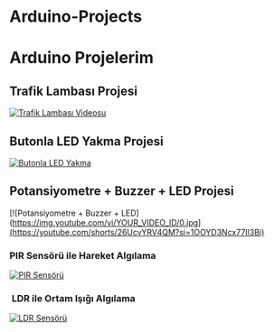 # Arduino-Projects
# Arduino Projelerim

##  Trafik Lambası Projesi
[![Trafik Lambası Videosu](https://img.youtube.com/vi/YOUR_VIDEO_ID/0.jpg)](https://youtube.com/shorts/j2hZR6xuefg?si=7M28SLfYkmmZUXOM)

##  Butonla LED Yakma Projesi
[![Butonla LED Yakma](https://img.youtube.com/vi/YOUR_VIDEO_ID/0.jpg)](https://youtube.com/shorts/btr-jUuGUUY?si=eY3NCBP08E7Qs3_a)

##  Potansiyometre + Buzzer + LED Projesi
[![Potansiyometre + Buzzer + LED](https://img.youtube.com/vi/YOUR_VIDEO_ID/0.jpg](https://youtube.com/shorts/26UcvYRV4QM?si=1OOYD3Ncx77Il3Bi)

###  **PIR Sensörü ile Hareket Algılama**
[![PIR Sensörü](https://img.youtube.com/vi/YOUR_VIDEO_ID/0.jpg)](https://youtube.com/shorts/BXPTO40HOsA?si=DYdC4WQycl7SMluF)

### ️ **LDR ile Ortam Işığı Algılama**
[![LDR Sensörü](https://img.youtube.com/vi/YOUR_VIDEO_ID/0.jpg)](https://youtube.com/shorts/edRCHUxiv8g?si=W7TOSe1-SMhdEIML)
  
 
